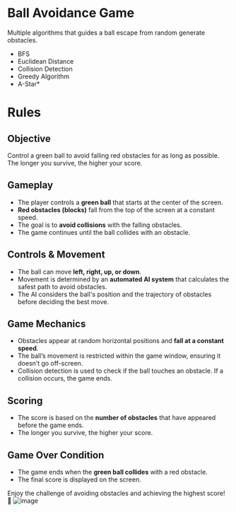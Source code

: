 # **Ball Avoidance Game**
Multiple algorithms that guides a ball escape from random generate obstacles. 
- BFS
- Euclidean Distance
- Collision Detection
- Greedy Algorithm
- A-Star*

# **Rules**

## **Objective**  
Control a green ball to avoid falling red obstacles for as long as possible. The longer you survive, the higher your score.

## **Gameplay**  
- The player controls a **green ball** that starts at the center of the screen.
- **Red obstacles (blocks)** fall from the top of the screen at a constant speed.
- The goal is to **avoid collisions** with the falling obstacles.
- The game continues until the ball collides with an obstacle.

## **Controls & Movement**  
- The ball can move **left, right, up, or down**.
- Movement is determined by an **automated AI system** that calculates the safest path to avoid obstacles.
- The AI considers the ball's position and the trajectory of obstacles before deciding the best move.

## **Game Mechanics**  
- Obstacles appear at random horizontal positions and **fall at a constant speed**.
- The ball’s movement is restricted within the game window, ensuring it doesn’t go off-screen.
- Collision detection is used to check if the ball touches an obstacle. If a collision occurs, the game ends.

## **Scoring**  
- The score is based on the **number of obstacles** that have appeared before the game ends.
- The longer you survive, the higher your score.

## **Game Over Condition**  
- The game ends when the **green ball collides** with a red obstacle.
- The final score is displayed on the screen.

Enjoy the challenge of avoiding obstacles and achieving the highest score! 🚀
![image](https://github.com/user-attachments/assets/4b8a4ef1-a0b2-4637-b46e-83bce78c4b54)
